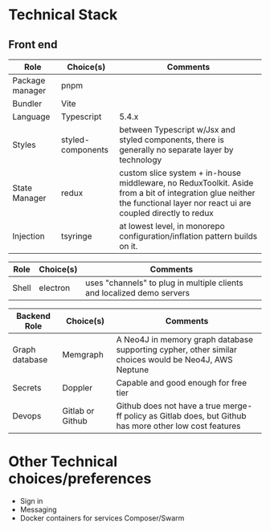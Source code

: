 # Technical Stack

## Front end
| Role            | Choice(s)         | Comments                                                                                                                                                                 |
|-----------------|-------------------|--------------------------------------------------------------------------------------------------------------------------------------------------------------------------|
| Package manager | pnpm              |                                                                                                                                                                          |
| Bundler         | Vite              |                                                                                                                                                                          |
| Language        | Typescript        | 5.4.x                                                                                                                                                                    |
| Styles          | styled-components | between Typescript w/Jsx and styled components, there is generally no separate layer by technology                                                                       |
| State Manager   | redux             | custom slice system + in-house middleware, no ReduxToolkit. Aside from a bit of integration glue neither the functional layer nor react ui are coupled directly to redux |
| Injection       | tsyringe          | at lowest level, in monorepo configuration/inflation pattern builds on it.                                                                                               |

| Role        | Choice(s)         | Comments                                                               |
|-------------|-------------------|------------------------------------------------------------------------|
| Shell       | electron          | uses "channels" to plug in multiple clients and localized demo servers |

| Backend Role   | Choice(s)        | Comments                                                                                                |
|----------------|------------------|---------------------------------------------------------------------------------------------------------|
| Graph database | Memgraph         | A Neo4J in memory graph database supporting cypher, other similar choices would be Neo4J, AWS Neptune   |
| Secrets        | Doppler          | Capable and good enough for free tier                                                                   |
| Devops         | Gitlab or Github | Github does not have a true merge-ff policy as Gitlab does, but Github has more other low cost features |   

# Other Technical choices/preferences
* Sign in
* Messaging
* Docker containers for services Composer/Swarm


